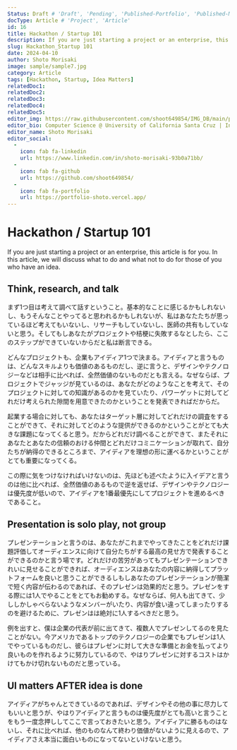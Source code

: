 ```yaml
---
Status: Draft # 'Draft', 'Pending', 'Published-Portfolio', 'Published-Medium', 'Rewriting'
docType: Article # 'Project', 'Article'
id: 16
title: Hackathon / Startup 101
description: If you are just starting a project or an enterprise, this article is for you. In this article, we will discuss what to do and what not to do for those of you who have an idea.
slug: Hackathon_Startup 101
date: 2024-04-10
author: Shoto Morisaki
image: sample/sample7.jpg
category: Article
tags: [Hackathon, Startup, Idea Matters]
relatedDoc1: 
relatedDoc2: 
relatedDoc3: 
relatedDoc4: 
relatedDoc5: 
editor_img: https://raw.githubusercontent.com/shoot649854/IMG_DB/main/profile.webp
editor_bio: Computer Science @ University of California Santa Cruz | Intern @ LiNK
editor_name: Shoto Morisaki
editor_social:
  -
    icon: fab fa-linkedin
    url: https://www.linkedin.com/in/shoto-morisaki-93b0a71bb/
  -
    icon: fab fa-github
    url: https://github.com/shoot649854/
  -
    icon: fab fa-portfolio
    url: https://portfolio-shoto.vercel.app/
---
```











# Hackathon / Startup 101
If you are just starting a project or an enterprise, this article is for you. In this article, we will discuss what to do and what not to do for those of you who have an idea.

## Think, research, and talk
まず1つ目は考えて調べて話すということ。基本的なことに感じるかもしれないし、もうそんなことやってると思われるかもしれないが、私はあなたたちが思っているほど考えてもいないし、リサーチもしていないし、医師の共有もしていないと思う。そしてもしあなたがプロジェクトや桔梗に失敗するなとしたら、ここのステップができていないからだと私は断言できる。

どんなプロジェクトも、企業もアイディア1つで決まる。アイディアと言うものは、どんなスキルよりも価値のあるものだし、逆に言うと、デザインやテクノロジーなどは相手に比べれば、全然価値のないものだとも言える。なぜならば、プロジェクトでジャッジが見ているのは、あなたがどのようなことを考えて、そのプロジェクトに対しての知識があるのかを見ていたり、パワーゲットに対してどれだけ考えられた隙間を用意できたのかということを発表できればだからだ。

起業する場合に対しても、あなたはターゲット層に対してどれだけの調査をすることができて、それに対してどのような提供ができるのかということがとても大きな課題になってくると思う。だからどれだけ調べることができて、またそれにあなたとあなたの信頼のおける仲間とどれだけコミニケーションが取れて、自分たちが納得のできるところまで、アイディアを理想の形に運べるかということがとても重要になってくる。

この際に気をつけなければいけないのは、先ほども述べたように入イデアと言うのは他に比べれば、全然価値のあるもので逆を返せば、デザインやテクノロジーは優先度が低いので、アイディアを1番最優先にしてプロジェクトを進めるべきであること。

## Presentation is solo play, not group
プレゼンテーションと言うのは、あなたがこれまでやってきたことをどれだけ課題評価してオーディエンスに向けて自分たちがする最高の見せ方で発表することができるのかと言う場です。どれだけの苦労があってもプレゼンテーションできれいに見せることができれば、オーディエンスはあなたの内容に納得してプラットフォームを良いと思うことができるしもしあなたのプレゼンテーションが簡潔で短く内容が伝わるのであれば、そのプレゼンは効果的だと思う。プレゼンをする際には1人でやることをとてもお勧めする。なぜならば、何人も出てきて、少ししかしゃべらないようなメンバーがいたり、内容が食い違ってしまったりするのを避けるために、プレゼンはは絶対に1人するべきだと思う。

例を出すと、僕は企業の代表が前に出てきて、複数人でプレゼンしてるのを見たことがない。今アメリカであるトップのテクノロジーの企業でもプレゼンは1人でやっているものだし、彼らはプレゼンに対して大きな準備とお金を払ってより良いものを作れるように努力しているので、やはりプレゼンに対するコストはかけてもかけ切れないものだと思っている。


## UI matters AFTER idea is done
アイディアがちゃんとできているのであれば、デザインやその他の事に尽力してもいいと思うが、やはりアイディアと言うものは優先度がとても高いと言うことをもう一度念押ししてここで言っておきたいと思う。アイディアに勝るものはないし、それに比べれば、他のものなんて終わり価値がないように見えるので、アイディアさえ本当に面白いものになってないといけないと思う。
